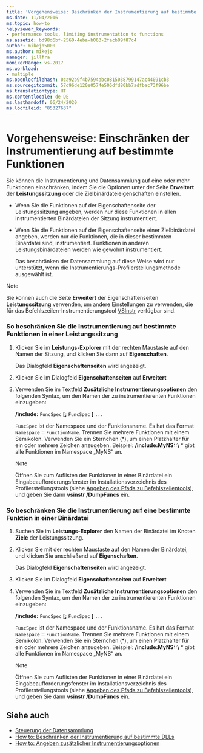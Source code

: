 ```yaml
---
title: 'Vorgehensweise: Beschränken der Instrumentierung auf bestimmte Funktionen | Microsoft-Dokumentation'
ms.date: 11/04/2016
ms.topic: how-to
helpviewer_keywords:
- performance tools, limiting instrumentation to functions
ms.assetid: bd98d6bf-2560-4eba-b063-2facb09f87c4
author: mikejo5000
ms.author: mikejo
manager: jillfra
monikerRange: vs-2017
ms.workload:
- multiple
ms.openlocfilehash: 0ca92b9f4b7594abc0815038799147ac44091cb3
ms.sourcegitcommit: 57d96de120e0574e506dfd80bb7adfbac73f96be
ms.translationtype: HT
ms.contentlocale: de-DE
ms.lasthandoff: 06/24/2020
ms.locfileid: "85327637"
---
```

# <a name="how-to-limit-instrumentation-to-specific-functions"></a>Vorgehensweise: Einschränken der Instrumentierung auf bestimmte Funktionen
Sie können die Instrumentierung und Datensammlung auf eine oder mehr Funktionen einschränken, indem Sie die Optionen unter der Seite **Erweitert** der **Leistungssitzung** oder die Zielbinärdateieigenschaften einstellen.

- Wenn Sie die Funktionen auf der Eigenschaftenseite der Leistungssitzung angeben, werden nur diese Funktionen in allen instrumentierten Binärdateien der Sitzung instrumentiert.

- Wenn Sie die Funktionen auf der Eigenschaftenseite einer Zielbinärdatei angeben, werden nur die Funktionen, die in dieser bestimmten Binärdatei sind, instrumentiert. Funktionen in anderen Leistungsbinärdateien werden wie gewohnt instrumentiert.

  Das beschränken der Datensammlung auf diese Weise wird nur unterstützt, wenn die Instrumentierungs-Profilerstellungsmethode ausgewählt ist.

> [!NOTE]
> Sie können auch die Seite **Erweitert** der Eigenschaftenseiten **Leistungssitzung** verwenden, um andere Einstellungen zu verwenden, die für das Befehlszeilen-Instrumentierungstool [VSInstr](../profiling/vsinstr.md) verfügbar sind.

### <a name="to-limit-instrumentation-to-specific-functions-in-a-performance-session"></a>So beschränken Sie die Instrumentierung auf bestimmte Funktionen in einer Leistungssitzung

1. Klicken Sie im **Leistungs-Explorer** mit der rechten Maustaste auf den Namen der Sitzung, und klicken Sie dann auf **Eigenschaften**.

    Das Dialogfeld **Eigenschaftenseiten** wird angezeigt.

2. Klicken Sie im Dialogfeld **Eigenschaftenseiten** auf **Erweitert**

3. Verwenden Sie im Textfeld **Zusätzliche Instrumentierungsoptionen** den folgenden Syntax, um den Namen der zu instrumentierenten Funktionen einzugeben:

    **/include:** `FuncSpec` **[;** `FuncSpec` **]** `...`

    `FuncSpec` ist der Namespace und der Funktionsname. Es hat das Format `Namespace` **::** `FunctionName`. Trennen Sie mehrere Funktionen mit einem Semikolon. Verwenden Sie ein Sternchen (\*), um einen Platzhalter für ein oder mehrere Zeichen anzugeben. Beispiel: **/include:MyNS::\\** * gibt alle Funktionen im Namespace „MyNS“ an.

   > [!NOTE]
   > Öffnen Sie zum Auflisten der Funktionen in einer Binärdatei ein Eingabeaufforderungsfenster im Installationsverzeichnis des Profilerstellungstools (siehe [Angeben des Pfads zu Befehlszeilentools](../profiling/specifying-the-path-to-profiling-tools-command-line-tools.md)), und geben Sie dann **vsinstr /DumpFuncs** ein.

### <a name="to-limit-instrumentation-to-specific-functions-in-a-binary"></a>So beschränken Sie die Instrumentierung auf eine bestimmte Funktion in einer Binärdatei

1. Suchen Sie im **Leistungs-Explorer** den Namen der Binärdatei im Knoten **Ziele** der Leistungssitzung.

2. Klicken Sie mit der rechten Maustaste auf den Namen der Binärdatei, und klicken Sie anschließend auf **Eigenschaften**.

    Das Dialogfeld **Eigenschaftenseiten** wird angezeigt.

3. Klicken Sie im Dialogfeld **Eigenschaftenseiten** auf **Erweitert**

4. Verwenden Sie im Textfeld **Zusätzliche Instrumentierungsoptionen** den folgenden Syntax, um den Namen der zu instrumentierenten Funktionen einzugeben:

    **/include:** `FuncSpec` **[;** `FuncSpec` **]** `...`

    `FuncSpec` ist der Namespace und der Funktionsname. Es hat das Format `Namespace` **::** `FunctionName`. Trennen Sie mehrere Funktionen mit einem Semikolon. Verwenden Sie ein Sternchen (\*), um einen Platzhalter für ein oder mehrere Zeichen anzugeben. Beispiel: **/include:MyNS::\\** * gibt alle Funktionen im Namespace „MyNS“ an.

   > [!NOTE]
   > Öffnen Sie zum Auflisten der Funktionen in einer Binärdatei ein Eingabeaufforderungsfenster im Installationsverzeichnis des Profilerstellungstools (siehe [Angeben des Pfads zu Befehlszeilentools](../profiling/specifying-the-path-to-profiling-tools-command-line-tools.md)), und geben Sie dann **vsinstr /DumpFuncs** ein.

## <a name="see-also"></a>Siehe auch
- [Steuerung der Datensammlung](../profiling/controlling-data-collection.md)
- [How to: Beschränken der Instrumentierung auf bestimmte DLLs](../profiling/how-to-limit-instrumentation-to-specific-dlls.md)
- [How to: Angeben zusätzlicher Instrumentierungsoptionen](../profiling/how-to-specify-additional-instrumentation-options.md)
